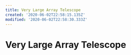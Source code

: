 ```yaml
---
title: Very Large Array Telescope
created: '2020-06-02T22:58:15.135Z'
modified: '2020-06-02T22:58:30.333Z'
---
```


# Very Large Array Telescope


